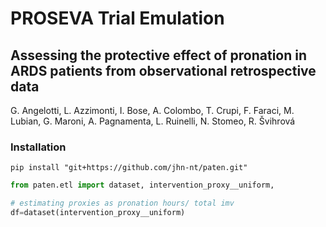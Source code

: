 # PROSEVA Trial Emulation
## Assessing the protective effect of pronation in ARDS patients from observational retrospective data
G. Angelotti, L. Azzimonti, I. Bose, A. Colombo, T. Crupi, F. Faraci, M. Lubian, G. Maroni, A. Pagnamenta, L. Ruinelli, N. Stomeo, R. Švihrová

### Installation 
`pip install "git+https://github.com/jhn-nt/paten.git"`

```python
from paten.etl import dataset, intervention_proxy__uniform,

# estimating proxies as pronation hours/ total imv
df=dataset(intervention_proxy__uniform)
```